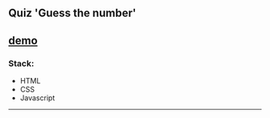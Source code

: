 ## Quiz 'Guess the number'

[demo](https://juliadooby.github.io/Guess-the-number/)
---

### Stack: 

* HTML
* CSS
* Javascript 
---
